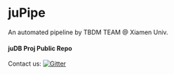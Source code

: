 # juPipe
An automated pipeline by TBDM TEAM @ Xiamen Univ.
#### juDB Proj Public Repo
Contact us: [![Gitter](https://badges.gitter.im/Join%20Chat.svg)](https://gitter.im/tbmining)
